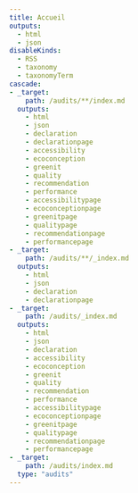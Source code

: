 ```yaml
---
title: Accueil
outputs:
  - html
  - json
disableKinds:
  - RSS
  - taxonomy
  - taxonomyTerm
cascade:
- _target:
    path: /audits/**/index.md
  outputs:
    - html
    - json
    - declaration
    - declarationpage
    - accessibility
    - ecoconception
    - greenit
    - quality
    - recommendation
    - performance
    - accessibilitypage
    - ecoconceptionpage
    - greenitpage
    - qualitypage
    - recommendationpage
    - performancepage
- _target:
    path: /audits/**/_index.md
  outputs:
    - html
    - json
    - declaration
    - declarationpage
- _target:
    path: /audits/_index.md
  outputs:
    - html
    - json
    - declaration
    - accessibility
    - ecoconception
    - greenit
    - quality
    - recommendation
    - performance
    - accessibilitypage
    - ecoconceptionpage
    - greenitpage
    - qualitypage
    - recommendationpage
    - performancepage
- _target:
    path: /audits/index.md
  type: "audits"
---
```

